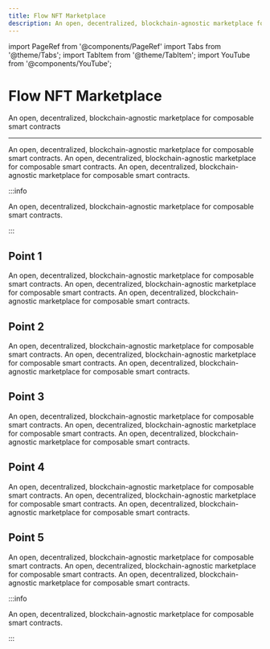 ```yaml
---
title: Flow NFT Marketplace
description: An open, decentralized, blockchain-agnostic marketplace for composable smart contracts
---
```


import PageRef from '@components/PageRef'
import Tabs from '@theme/Tabs';
import TabItem from '@theme/TabItem';
import YouTube from '@components/YouTube';

# Flow NFT Marketplace

An open, decentralized, blockchain-agnostic marketplace for composable smart contracts

---

An open, decentralized, blockchain-agnostic marketplace for composable smart contracts. An open, decentralized, blockchain-agnostic marketplace for composable smart contracts. An open, decentralized, blockchain-agnostic marketplace for composable smart contracts.

:::info

An open, decentralized, blockchain-agnostic marketplace for composable smart contracts.

:::

## Point 1

An open, decentralized, blockchain-agnostic marketplace for composable smart contracts. An open, decentralized, blockchain-agnostic marketplace for composable smart contracts. An open, decentralized, blockchain-agnostic marketplace for composable smart contracts.

## Point 2

An open, decentralized, blockchain-agnostic marketplace for composable smart contracts. An open, decentralized, blockchain-agnostic marketplace for composable smart contracts. An open, decentralized, blockchain-agnostic marketplace for composable smart contracts.

## Point 3

An open, decentralized, blockchain-agnostic marketplace for composable smart contracts. An open, decentralized, blockchain-agnostic marketplace for composable smart contracts. An open, decentralized, blockchain-agnostic marketplace for composable smart contracts.

## Point 4

An open, decentralized, blockchain-agnostic marketplace for composable smart contracts. An open, decentralized, blockchain-agnostic marketplace for composable smart contracts. An open, decentralized, blockchain-agnostic marketplace for composable smart contracts.

## Point 5

An open, decentralized, blockchain-agnostic marketplace for composable smart contracts. An open, decentralized, blockchain-agnostic marketplace for composable smart contracts. An open, decentralized, blockchain-agnostic marketplace for composable smart contracts.

:::info

An open, decentralized, blockchain-agnostic marketplace for composable smart contracts.

:::
